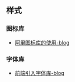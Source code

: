 ## 样式

### 图标库
- [阿里图标库的使用-blog](https://blog.csdn.net/yigeboke/article/details/121992128)

### 字体库
- [前端引入字体库-blog](https://blog.csdn.net/yqlnihao/article/details/116305906)
